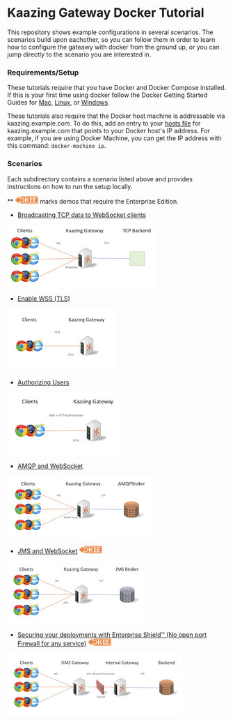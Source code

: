 # Kaazing Gateway Docker Tutorial

This repository shows example configurations in several scenarios.  The scenarios build upon eachother, so you can follow them in order to learn how to configure the gateawy with docker from the ground up, or you can jump directly to the scenario you are interested in.

### Requirements/Setup

These tutorials require that you have Docker and Docker Compose installed.  If this is your first time using docker follow the Docker Getting Started Guides for [Mac](https://docs.docker.com/mac/), [Linux](https://docs.docker.com/linux/), or [Windows](https://docs.docker.com/windows/).

These tutorials also require that the Docker host machine is addressable via kaazing.example.com.  To do this, add an entry to your [hosts file](https://en.wikipedia.org/wiki/Hosts_(file)) for kaazing.example.com that points to your Docker host's IP address.  For example, if you are using Docker Machine, you can get the IP address with this command: `docker-machine ip`.

### Scenarios

Each subdirectory contains a scenario listed above and provides instructions on how to run the setup locally.

** ![EE] marks demos that require the Enterprise Edition.

* [Broadcasting TCP data to WebSocket clients](broadcast)

![Broadcast Architecture](broadcast/broadcast.png)

* [Enable WSS (TLS)](wss)

![WSS Architecture](wss/wss.png)

* [Authorizing Users](user-auth)

![User-Auth Architecture](user-auth/authorization.png)

* [AMQP and WebSocket](AMQP)

![AMQP Architecture](AMQP/amqp.png)

* [JMS and WebSocket](JMS)  ![EE]

![JMS Architecture](JMS/jms.png)

* [Securing your deployments with Enterprise Shield&trade; (No open port Firewall for any service)](enterprise-shield) ![EE]

![Enterprise Shield](enterprise-shield/enterprise-shield.png) 

[EE]: enterprise-feature.png "Enterprise Edition Feature"



